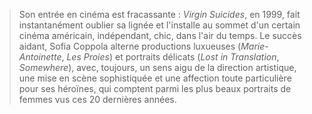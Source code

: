> Son entrée en cinéma est fracassante : _Virgin Suicides_, en 1999, fait instantanément oublier sa lignée et l'installe au sommet d'un certain cinéma américain, indépendant, chic, dans l'air du temps. Le succès aidant, Sofia Coppola alterne productions luxueuses (_Marie-Antoinette_, _Les Proies_) et portraits délicats (_Lost in Translation_, _Somewhere_), avec, toujours, un sens aigu de la direction artistique, une mise en scène sophistiquée et une affection toute particulière pour ses héroïnes, qui comptent parmi les plus beaux portraits de femmes vus ces 20 dernières années.
